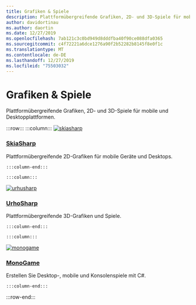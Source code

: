```yaml
---
title: Grafiken & Spiele
description: Plattformübergreifende Grafiken, 2D- und 3D-Spiele für mobile und Desktopplattformen.
author: davidortinau
ms.author: daortin
ms.date: 12/27/2019
ms.openlocfilehash: 7ab121c3c0bd949d8dddfba40f90ce088dfa0365
ms.sourcegitcommit: c4f72221a6dce1276a90f2b52282b8145f8e0f1c
ms.translationtype: MT
ms.contentlocale: de-DE
ms.lasthandoff: 12/27/2019
ms.locfileid: "75503032"
---
```

# <a name="graphics--games"></a>Grafiken & Spiele

Plattformübergreifende Grafiken, 2D- und 3D-Spiele für mobile und Desktopplattformen.

:::row:::
    :::column:::
[![skiasharp](~/media/index/xamarin-graphics-skia.svg)](~/xamarin-forms/user-interface/graphics/skiasharp/index.md)

### <a name="skiasharpxamarin-formsuser-interfacegraphicsskiasharpindexmd"></a>[SkiaSharp](~/xamarin-forms/user-interface/graphics/skiasharp/index.md)

Plattformübergreifende 2D-Grafiken für mobile Geräte und Desktops.

    :::column-end:::

    :::column:::
[![urhusharp](~/media/index/xamarin-graphics-urho.svg)](~/graphics-games/urhosharp/index.md)

### <a name="urhosharpgraphics-gamesurhosharpindexmd"></a>[UrhoSharp](~/graphics-games/urhosharp/index.md)

Plattformübergreifende 3D-Grafiken und Spiele.

    :::column-end:::

    :::column:::
[![monogame](~/media/index/xamarin-graphics-monogame.svg)](~/graphics-games/monogame/index.md)

### <a name="monogamegraphics-gamesmonogameindexmd"></a>[MonoGame](~/graphics-games/monogame/index.md)

Erstellen Sie Desktop-, mobile und Konsolenspiele mit C#.

    :::column-end:::

:::row-end:::